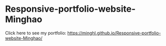 # Responsive-portfolio-website-Minghao

Click here to see my portfolio:
https://minghl.github.io/Responsive-portfolio-website-Minghao/
